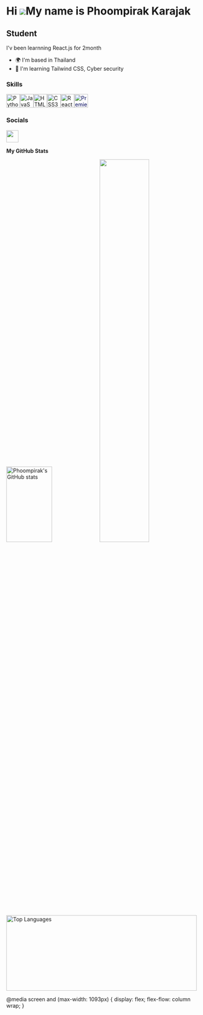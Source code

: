Hi ![](https://user-images.githubusercontent.com/18350557/176309783-0785949b-9127-417c-8b55-ab5a4333674e.gif)My name is Phoompirak Karajak
==========================================================================================================================================

Student
-------

I'v been learnning React.js for 2month

* 🌍  I'm based in Thailand
* 🧠  I'm learning Tailwind CSS, Cyber security

### Skills

<p align="left">
<a href="https://www.python.org/" target="_blank" rel="noreferrer"><img src="https://raw.githubusercontent.com/danielcranney/readme-generator/main/public/icons/skills/python-colored.svg" width="36" height="36" alt="Python" /></a><a href="https://developer.mozilla.org/en-US/docs/Web/JavaScript" target="_blank" rel="noreferrer"><img src="https://raw.githubusercontent.com/danielcranney/readme-generator/main/public/icons/skills/javascript-colored.svg" width="36" height="36" alt="JavaScript" /></a><a href="https://developer.mozilla.org/en-US/docs/Glossary/HTML5" target="_blank" rel="noreferrer"><img src="https://raw.githubusercontent.com/danielcranney/readme-generator/main/public/icons/skills/html5-colored.svg" width="36" height="36" alt="HTML5" /></a><a href="https://www.w3.org/TR/CSS/#css" target="_blank" rel="noreferrer"><img src="https://raw.githubusercontent.com/danielcranney/readme-generator/main/public/icons/skills/css3-colored.svg" width="36" height="36" alt="CSS3" /></a><a href="https://reactjs.org/" target="_blank" rel="noreferrer"><img src="https://raw.githubusercontent.com/danielcranney/readme-generator/main/public/icons/skills/react-colored.svg" width="36" height="36" alt="React" /></a><a href="https://www.adobe.com/uk/products/premiere.html" target="_blank" rel="noreferrer"><img src="https://raw.githubusercontent.com/danielcranney/readme-generator/main/public/icons/skills/premierepro-colored.svg" width="36" height="36" alt="Premiere Pro" style="color: #090d61;"/></a>
</p>

### Socials
 <a href="https://www.youtube.com/@phoom300x" target="_blank" rel="noreferrer"> <picture> <source media="(prefers-color-scheme: dark)" srcset="https://raw.githubusercontent.com/danielcranney/readme-generator/main/public/icons/socials/youtube-dark.svg" /> <source media="(prefers-color-scheme: light)" srcset="https://raw.githubusercontent.com/danielcranney/readme-generator/main/public/icons/socials/youtube.svg" style="color: red;"/> <img src="https://raw.githubusercontent.com/danielcranney/readme-generator/main/public/icons/socials/youtube.svg" width="32" height="32" /> </picture> </a></p>


<b>My GitHub Stats</b>

<a href="http://www.github.com/Phoompirak"><img src="https://github-readme-stats.vercel.app/api?username=Phoompirak&show_icons=true&hide=&count_private=true&title_color=64748b&text_color=ffffff&icon_color=22c55e&bg_color=171717&hide_border=true&show_icons=true" alt="Phoompirak's GitHub stats" style="width: 49%; height: 200px; align-items: rigth;" /></a><a href="http://www.github.com/Phoompirak"><img src="https://github-readme-streak-stats.herokuapp.com/?user=Phoompirak&stroke=ffffff&background=171717&ring=64748b&fire=64748b&currStreakNum=ffffff&currStreakLabel=64748b&sideNums=ffffff&sideLabels=ffffff&dates=ffffff&hide_border=true" style="width: 51%; align-items: rigth;" /></a>

<div align="left">
  <a href="https://github.com/Phoompirak">
    <img src="https://github-readme-stats.vercel.app/api/top-langs/?username=Phoompirak&langs_count=10&title_color=64748b&text_color=ffffff&icon_color=22c55e&bg_color=171717&hide_border=true&locale=en&custom_title=Top%20Languages" alt="Top Languages" style="width: 100%; height: 200px;">
  </a>
</div>

@media screen and (max-width: 1093px) {
 display: flex;
 flex-flow: column wrap;
}
